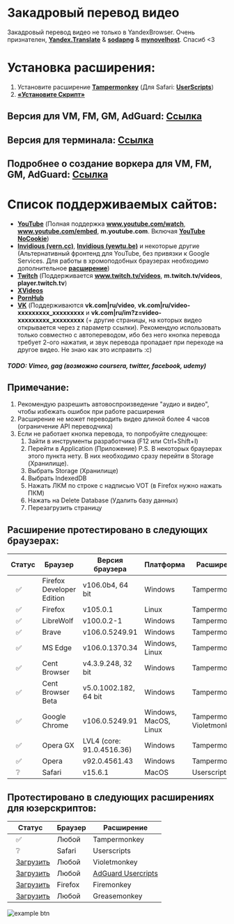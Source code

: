 # Закадровый перевод видео

Закадровый перевод видео не только в YandexBrowser.
Очень признателен, **[Yandex.Translate](https://translate.yandex.ru/)** & **[sodapng](https://github.com/sodapng)** & **[mynovelhost](https://github.com/mynovelhost)**. Спасиб <3

# Установка расширения:
1. Установите расширение **[Tampermonkey](https://www.tampermonkey.net/)** (Для Safari: **[UserScripts](https://apps.apple.com/app/userscripts/id1463298887 )**)
2. **[«Установите Скрипт»](https://raw.githubusercontent.com/ilyhalight/voice-over-translation/master/vot.user.js)**

## Версия для VM, FM, GM, AdGuard: **[Ссылка](https://raw.githubusercontent.com/ilyhalight/voice-over-translation/master/vot-cloudflare.user.js)**
## Версия для терминала: **[Ссылка](https://github.com/ilyhalight/voice-over-translation/tree/master/vot-cli)**
## Подробнее о создание воркера для VM, FM, GM, AdGuard: **[Ссылка](https://github.com/mynovelhost/voice-over-translation/)**

# Список поддерживаемых сайтов:
- **[YouTube](https://www.youtube.com)** (Полная поддержка **www.youtube.com/watch**, **www.youtube.com/embed**, **m.youtube.com**. Включая **[YouTube NoCookie](https://www.youtube-nocookie.com/)**)
- **[Invidious (vern.cc)](https://inv.vern.cc)**, **[Invidious (yewtu.be)](https://yewtu.be)** и некоторые другие (Альтернативный фронтенд для YouTube, без привязки к Google Services. Для работы в хромоподобных браузерах необходимо дополнительное **[расширение](https://chrome.google.com/webstore/detail/disable-content-security/ieelmcmcagommplceebfedjlakkhpden/related)**)
- **[Twitch](https://www.twitch.tv)** (Поддерживается **www.twitch.tv/videos**, **m.twitch.tv/videos**, **player.twitch.tv**)
- **[XVideos](https://xvideos.com/)**
- **[PornHub](https://rt.pornhub.com/)**
- **[VK](https://vk.com)** (Поддерживаются **vk.com|ru/video**, **vk.com|ru/video-xxxxxxxxx_xxxxxxxxx** и **vk.com|ru/im?z=video-xxxxxxxxx_xxxxxxxxx** (+ другие страницы, на которых видео открывается через z параметр ссылки). Рекомендую использовать только совместно с автопереводом, ибо без него кнопка перевода требует 2-ого нажатия, и звук перевода пропадает при переходе на другое видео. Не знаю как это исправить :с)
##### TODO: Vimeo, gag (возможно coursera, twitter, facebook, udemy)

## Примечание:
1. Рекомендую разрешить автовоспроизведение "аудио и видео", чтобы избежать ошибок при работе расширения
2. Расширение не может переводить видео длиной более 4 часов (ограничение API переводчика)
3. Если не работает кнопка перевода, то попробуйте следующее:
   1. Зайти в инструменты разработчика (F12 или Ctrl+Shift+I)
   2. Перейти в Application (Приложение) P.S. В некоторых браузерах этого пункта нету. В них необходимо сразу перейти в Storage (Хранилище).
   3. Выбрать Storage (Хранилище)
   4. Выбрать IndexedDB
   5. Нажать ЛКМ по строке с надписью VOT (в Firefox нужно нажать ПКМ)
   6. Нажать на Delete Database (Удалить базу данных)
   7. Перезагрузить страницу

## Расширение протестировано в следующих браузерах:
| Статус | Браузер | Версия браузера | Платформа | Расширение
|---|---|---|---|---
| ⠀✅ | Firefox Developer Edition | v106.0b4, 64 bit | Windows | Tampermonkey
| ⠀✅ | Firefox | v105.0.1 | Linux | Tampermonkey
| ⠀✅ | LibreWolf | v100.0.2-1 | Windows | Tampermonkey
| ⠀✅ | Brave | v106.0.5249.91 | Windows | Tampermonkey
| ⠀✅ | MS Edge | v106.0.1370.34 | Windows, Linux | Tampermonkey
| ⠀✅ | Cent Browser | v4.3.9.248, 32 bit | Windows | Tampermonkey
| ⠀✅ | Cent Browser Beta | v5.0.1002.182, 64 bit | Windows | Tampermonkey
| ⠀✅ | Google Chrome | v106.0.5249.91 | Windows, MacOS, Linux | Tampermonkey, Violetmonkey
| ⠀✅ | Opera GX | LVL4 (core: 91.0.4516.36) | Windows | Tampermonkey
| ⠀✅ | Opera | v92.0.4561.43 | Windows | Tampermonkey
| ⠀❔ | Safari | v15.6.1 | MacOS | Userscripts

## Протестировано в следующих расширениях для юзерскриптов:
| Статус | Браузер | Расширение
|---|---|---
| ⠀✅ | Любой | Tampermonkey
| ⠀❔ | Safari | Userscripts
| ⠀[Загрузить](https://raw.githubusercontent.com/ilyhalight/voice-over-translation/master/vot-cloudflare.user.js) | Любой | Violetmonkey 
| ⠀[Загрузить](https://raw.githubusercontent.com/ilyhalight/voice-over-translation/master/vot-cloudflare.user.js) | Любой | [AdGuard Usercripts](https://kb.adguard.com/en/general/userscripts#supported-apps)
| ⠀[Загрузить](https://raw.githubusercontent.com/ilyhalight/voice-over-translation/master/vot-cloudflare.user.js) | Firefox | Firemonkey
| ⠀[Загрузить](https://raw.githubusercontent.com/ilyhalight/voice-over-translation/master/vot-cloudflare.user.js) | Любой | Greasemonkey

![example btn](https://github.com/ilyhalight/voice-over-translation/blob/master/img/example.png "btn")
